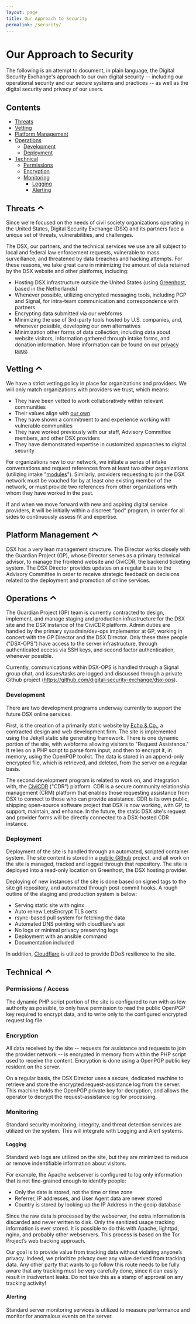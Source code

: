 ```yaml
---
layout: page
title: Our Approach to Security
permalink: /security/
---
```


<a name="top"></a>
# Our Approach to Security

The following is an attempt to document, in plain language, the Digital Security Exchange's approach to our own digital security -- including our operational security and our secure systems and practices -- as well as the digital security and privacy of our users.

## Contents

* [Threats](#threats)
* [Vetting](#vetting)
* [Platform Management](#management)
* [Operations](#operations)
  * [Development](#development)
  * [Deployment](#deployment)
* [Technical](#technical)
  * [Permissions](#permissions)
  * [Encryption](#encryption)
  * [Monitoring](#monitoring)
    * [Logging](#logging)
    * [Alerting](#alerting)

## Threats <a id="threats"></a><a href="#top"><img src ="/assets/img/arrow.svg" alt="scroll to top" style="width: 20px;"/></a>

Since we're focused on the needs of civil society organizations operating in the United States, Digital Security Exchange (DSX) and its partners face a unique set of threats, vulnerabilities, and challenges.

The DSX, our partners, and the technical services we use are all subject to local and federal law enforcement requests, vulnerable to mass surveillance, and threatened by data breaches and hacking attempts. For these reasons, we take great care in minimizing the amount of data retained by the DSX website and other platforms, including:  

- Hosting DSX infrastructure outside the United States (using [Greenhost](https://greenhost.net/), based in the Netherlands)
- Whenever possible, utilizing encrypted messaging tools, including PGP and Signal, for intra-team communication and correspondence with partners
- Encrypting data submitted via our webforms
- Minimizing the use of 3rd-party tools hosted by U.S. companies, and, whenever possible, developing our own alternatives
- Minimization other forms of data collection, including data about website visitors, information gathered through intake forms, and donation information. More information can be found on our [privacy page](/privacy).

## Vetting <a id="vetting"></a><a href="#top"><img src ="/assets/img/arrow.svg" alt="scroll to top" style="width: 20px;"/></a>

We have a strict vetting policy in place for organizations and providers. We will only match organizations with providers we trust, which means:

- They have been vetted to work collaboratively within relevant communities
- Their values align with [our own](/about)
- They have shown a commitment to and experience working with vulnerable communities
- They have worked previously with our staff, Advisory Committee members, and other DSX providers
- They have demonstrated expertise in customized approaches to digital security

For organizations new to our network, we initiate a series of intake conversations and request references from at least two other organizations (utilizing intake "[modules](/modules)"). Similarly, providers requesting to join the DSX network must be vouched for by at least one existing member of the network, or must provide two references from other organizations with whom they have worked in the past.

If and when we move forward with new and aspiring digital service providers, it will be initially within a discreet “pod” program, in order for all sides to continuously assess fit and expertise.

## Platform Management <a id="management"></a><a href="#top"><img src ="/assets/img/arrow.svg" alt="scroll to top" style="width: 20px;"/></a>

DSX has a very lean management structure. The Director works closely with the Guardian Project (GP), whose Director serves as a primary technical advisor, to manage the frontend website and CiviCDR, the backend ticketing system. The DSX Director provides updates on a regular basis to the Advisory Committee in order to receive strategic feedback on decisions related to the deployment and promotion of online services.

## Operations <a id="operations"></a><a href="#top"><img src ="/assets/img/arrow.svg" alt="scroll to top" style="width: 20px;"/></a>

The Guardian Project (GP) team is currently contracted to design, implement, and manage staging and production infrastructure for the DSX site and the DSX instance of the CiviCDR platform. Admin duties are handled by the primary sysadmin/dev-ops implementor at GP, working in concert with the GP Director and the DSX Director. Only these three people ("DSX-OPS") have access to the server infrastructure, through authenticated access via SSH keys, and second factor authentication, whenever possible.

Currently, communications within DSX-OPS is handled through a Signal group chat, and issues/tasks are logged and discussed through a private Github project (https://github.com/digital-security-exchange/dsx-ops).

### Development <a id="development"></a>

There are two development programs underway currently to support the future DSX online services.

First, is the creation of a primarily static website by [Echo & Co.](https://echo.co), a contracted design and web development firm. The site is implemented using the Jekyll static site generating framework. There is one dynamic portion of the site, with webforms allowing visitors to "Request Assistance." It relies on a PHP script to parse form input, and then to encrypt it, in memory, using the OpenPGP toolkit. The data is stored in an append-only encrypted file, which is retrieved, and deleted, from the server on a regular basis.

The second development program is related to work on, and integration with, the [CiviCDR](https://civicdr.org) ("CDR") platform. CDR is a secure community relationship management (CRM) platform that enables those requesting assistance from DSX to connect to those who can provide assistance. CDR is its own public, shipping open-source software project that DSX is now working, with GP, to support, maintain, and enhance. In the future, the static DSX site's request and provider forms will be directly connected to a DSX-hosted CDR instance.

### Deployment <a id="deployment"></a>

Deployment of the site is handled through an automated, scripted container system. The site content is stored in a [public Github](https://github.com/digital-security-exchange/exchange-new) project, and all work on the site is managed, tracked and logged through that repository. The site is deployed into a read-only location on Greenhost, the DSX hosting provider.

Deploying of new instances of the site is done based on signed tags to the site git repository, and automated through post-commit hooks. A rough outline of the staging and production system is below:

* Serving static site with nginx
* Auto renew LetsEncrypt TLS certs
* rsync-based pull system for fetching the data
* Automated DNS pointing with cloudflare's api
* No logs or minimal privacy preserving logs
* Deployment with an ansible command
* Documentation included

In addition, [Cloudflare](http://cloudflare.com/) is utilized to provide DDoS resilience to the site.

## Technical <a id="technical"></a><a href="#top"><img src ="/assets/img/arrow.svg" alt="scroll to top" style="width: 20px;"/></a>

### Permissions / Access <a id="permissions"></a>

The dynamic PHP script portion of the site is configured to run with as low authority as possible, to only have permission to read the public OpenPGP key required to encrypt data, and to write only to the configured encrypted request log file.

### Encryption <a id="encryption"></a>

All data received by the site -- requests for assistance and requests to join the provider network -- is encrypted in memory from within the PHP script used to receive the content. Encryption is done using a OpenPGP public key resident on the server.

On a regular basis, the DSX Director uses a secure, dedicated machine to retrieve and store the encrypted request-assistance log from the server. This machine holds the OpenPGP private key for decryption, and allows the operator to decrypt the request-assistance log for processing.

### Monitoring <a id="monitoring"></a>

Standard security monitoring, integrity, and threat detection services are utilized on the system. This will integrate with Logging and Alert systems.

#### Logging <a id="logging"></a>

Standard web logs are utilized on the site, but they are minimized to reduce or remove indentifiable information about visitors.

For example, the Apache webserver is configured to log only information that is not fine-grained enough to identify people:

* Only the date is stored, not the time or time zone
* Referrer, IP addresses, and User Agent data are never stored
* Country is stored by looking up the IP Address in the geoip database

Since the raw data is processed by the webserver, the extra information is discarded and never written to disk. Only the sanitized usage tracking information is ever stored. It is possible to do this with Apache, lighttpd, nginx, and probably other webservers. This process is based on the Tor Project’s web tracking approach.

Our goal is to provide value from tracking data without violating anyone’s privacy. Indeed, we prioritize privacy over any value derived from tracking data. Any other party that wants to go follow this route needs to be fully aware that any tracking must be very carefully done, since it can easily result in inadvertent leaks. Do not take this as a stamp of approval on any tracking activity!

#### Alerting <a id="alerting"></a>

Standard server monitoring services is utilized to measure performance and monitor for anomalous events on the server.
